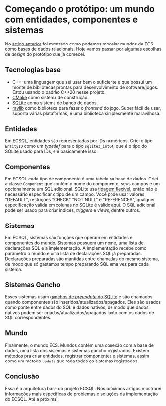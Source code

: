 # Começando o protótipo: um mundo com entidades, componentes e sistemas
No [artigo anterior](01-ecs-databases-pt.md) foi mostrado como podemos modelar mundos de ECS como bases de dados relacionais.
Hoje vamos passar por algumas escolhas de *design* do protótipo que já comecei.


## Tecnologias base
- C++: uma linguagem que sei usar bem o suficiente e que possui um monte de bibliotecas prontas para desenvolvimento de software/jogos.
  Estou usando o padrão C++20 nesse projeto.
- [CMake](https://cmake.org/) como sistema de construção.
- [SQLite](https://sqlite.org/) como sistema de banco de dados.
- [raylib](https://www.raylib.com/) como biblioteca para fazer o *frontend* do jogo.
  Super fácil de usar, suporta várias plataformas, é uma biblioteca simplesmente maravilhosa.


## Entidades
Em ECSQL, entidades são representadas por IDs numéricos.
Criei o tipo `EntityID` como um *typedef* para o tipo `sqlite3_int64`, que é o tipo do SQLite usado para IDs, e é basicamente isso.


## Componentes
Em ECSQL cada tipo de componente é uma tabela na base de dados.
Criei a classe `Component` que contém o nome do componente, seus campos e um opcionalmente um SQL adicional.
SQLite usa [tipagem flexível](https://sqlite.org/flextypegood.html), então não é necessário especificar o tipo de um campo.
Você pode usar valores "DEFAULT", restrições "CHECK" "NOT NULL" e "REFERENCES", qualquer especificação válida em colunas no SQLite é válido aqui.
O SQL adicional pode ser usado para criar índices, *triggers* e *views*, dentre outros.


## Sistemas
Em ECSQL, sistemas são funções que operam em entidades e componentes do mundo.
Sistemas possuem um nome, uma lista de declarações SQL e a implementação.
A implementação recebe como parâmetro o mundo e uma lista de declarações SQL já preparadas.
Declarações preparadas são mantidas entre chamadas do mesmo sistema, de modo que só gastamos tempo preparando SQL uma vez para cada sistema.


## Sistemas Gancho
Esses sistemas usam [ganchos de *preupdate* do SQLite](https://www.sqlite.org/c3ref/preupdate_blobwrite.html) e são chamados quando componentes são inseridos/atualizados/apagados.
Eles são usados como ponte entre dados do SQL e dados nativos, de modo que dados nativos podem ser criados/atualizados/apagados junto com os dados de SQL correspondentes.


## Mundo
Finalmente, o mundo ECS.
Mundos contêm uma conexão com a base de dados, uma lista dos sistemas e sistemas gancho registrados.
Existem métodos pra criar entidades, registrar componentes e sistemas, assim como um método `update` que roda todos os sistemas registrados.


## Conclusão
Essa é a arquitetura base do projeto ECSQL.
Nos próximos artigos mostrarei informações mais específicas de problemas e soluções da implementação do ECSQL.
Até a próxima!
